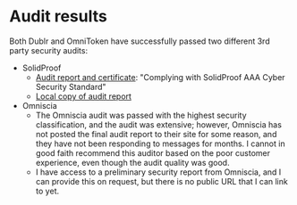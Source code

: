 # Audit results

Both Dublr and OmniToken have successfully passed two different 3rd party security audits:

* SolidProof
  * [Audit report and certificate](https://github.com/solidproof/projects/tree/main/Dublr): "Complying with SolidProof AAA Cyber Security Standard"
  * [Local copy of audit report](./SmartContract_Audit_Solidproof_Dublr.pdf)
* Omniscia
  * The Omniscia audit was passed with the highest security classification, and the audit was extensive; however, Omniscia has not posted the final audit report to their site for some reason, and they have not been responding to messages for months. I cannot in good faith recommend this auditor based on the poor customer experience, even though the audit quality was good.
  * I have access to a preliminary security report from Omniscia, and I can provide this on request, but there is no public URL that I can link to yet.
